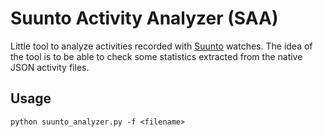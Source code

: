 
# Suunto Activity Analyzer (SAA)

Little tool to analyze activities recorded with [Suunto](https://www.suunto.com) watches.
The idea of the tool is to be able to check some statistics extracted from the native JSON activity files.

## Usage

```shell
python suunto_analyzer.py -f <filename>
```